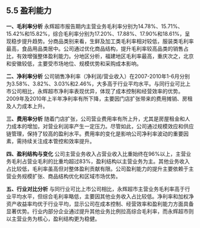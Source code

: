 ## 5.5 盈利能力

**一、毛利率分析**
永辉超市报告期内主营业务毛利率分别为14.78%、15.71%、15.42%和15.82%，综合毛利率分别为17.20%、17.88%、17.90%和18.61%，呈现稳步提升趋势。分商品类别来看，生鲜及加工类毛利率相对较低，服装类毛利率最高，食品用品类居中。公司通过优化商品结构，提升毛利率较高品类的销售占比，有效增强整体盈利能力。分地区分析，福建地区毛利率最高，重庆次之，北京和安徽较低，主要受市场地位、规模优势和采购成本影响。

**二、净利率分析**
公司销售净利率（净利润/营业收入）在2007-2010年1-6月分别为3.58%、3.82%、3.03%和2.46%，大多高于行业平均水平。与同行业可比上市公司相比，永辉超市净利率表现优异，体现了成本控制和经营效率的优势。2009年及2010年上半年净利率有所下降，主要因门店扩张带来的费用摊销、房租及人力成本上升。

**三、费用率分析**
随着门店扩张，公司营业费用率有所上升，尤其是房屋租金和人力成本的增加，对营业利润率产生一定压力。尽管如此，公司通过规模效应和供应链管理，保持了较高的盈利水平。费用率的变化是影响公司净利率波动的重要因素，需持续关注成本管控和效率提升。

**四、盈利结构与变化**
公司主营业务收入占营业收入比重始终在96%以上，主营业务毛利占营业毛利的比重均超过83%，盈利结构以主营业务为主。其他业务收入占比较低，毛利率虽高但对整体盈利贡献有限。公司盈利能力的提升主要依赖于主营业务规模扩张、商品结构优化和区域市场优势。

**五、行业对比分析**
与同行业可比上市公司相比，永辉超市主营业务毛利率高于行业平均水平，但综合毛利率略低，主要因其他业务收入占比较低。净利率和加权净资产收益率均优于行业平均，显示公司在成本控制、经营效率和盈利能力方面具备显著优势。行业内部分企业通过提升其他业务比例拉高综合毛利率，而永辉超市则以主营业务为核心，盈利结构更为稳健。

